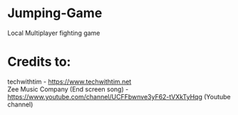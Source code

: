 # Jumping-Game
Local Multiplayer fighting game
# Credits to:
techwithtim - https://www.techwithtim.net  
Zee Music Company (End screen song) - https://www.youtube.com/channel/UCFFbwnve3yF62-tVXkTyHqg (Youtube channel)


